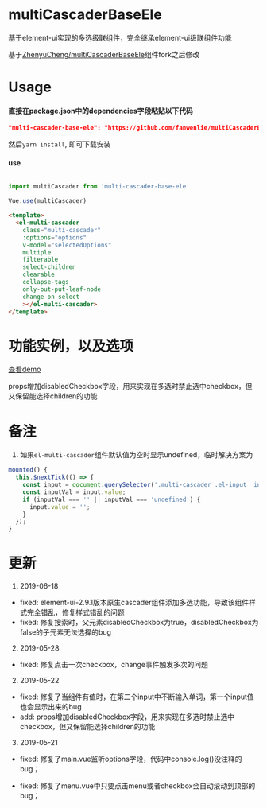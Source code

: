 
# multiCascaderBaseEle
基于element-ui实现的多选级联组件，完全继承element-ui级联组件功能

基于[ZhenyuCheng/multiCascaderBaseEle](https://github.com/ZhenyuCheng/multiCascaderBaseEle)组件fork之后修改

# Usage

#### 直接在package.json中的dependencies字段粘贴以下代码
```json
"multi-cascader-base-ele": "https://github.com/fanwenlie/multiCascaderBaseEle.git"
```
然后`yarn install`, 即可下载安装

#### use
``` js

import multiCascader from 'multi-cascader-base-ele'

Vue.use(multiCascader)

```

``` html
<template>
  <el-multi-cascader 
    class="multi-cascader" 
    :options="options"
    v-model="selectedOptions" 
    multiple 
    filterable 
    select-children 
    clearable 
    collapse-tags
    only-out-put-leaf-node
    change-on-select 
    ></el-multi-cascader>
</template>
```
# 功能实例，以及选项
[查看demo](https://zhenyucheng.github.io/multiCascaderBaseEle/dist/index.html)

props增加disabledCheckbox字段，用来实现在多选时禁止选中checkbox，但又保留能选择children的功能

# 备注

1. 如果`el-multi-cascader`组件默认值为空时显示undefined，临时解决方案为

```js
mounted() {
  this.$nextTick(() => {
    const input = document.querySelector('.multi-cascader .el-input__inner');
    const inputVal = input.value;
    if (inputVal === '' || inputVal === 'undefined') {
      input.value = '';
    }
  });
}

```

# 更新

1. 2019-06-18
  
- fixed: element-ui-2.9.1版本原生cascader组件添加多选功能，导致该组件样式完全错乱，修复样式错乱的问题
- fixed: 修复搜索时，父元素disabledCheckbox为true，disabledCheckbox为false的子元素无法选择的bug

2. 2019-05-28

- fixed: 修复点击一次checkbox，change事件触发多次的问题

2. 2019-05-22

- fixed: 修复了当组件有值时，在第二个input中不断输入单词，第一个input值也会显示出来的bug
- add: props增加disabledCheckbox字段，用来实现在多选时禁止选中checkbox，但又保留能选择children的功能

3. 2019-05-21

- fixed: 修复了main.vue监听options字段，代码中console.log()没注释的bug；

- fixed: 修复了menu.vue中只要点击menu或者checkbox会自动滚动到顶部的bug；


